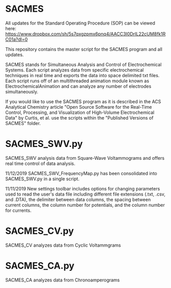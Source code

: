 # SACMES

All updates for the Standard Operating Procedure (SOP) can be viewed here: https://www.dropbox.com/sh/5s7qxgzpmx6pnq4/AACC3I0DrIL22cUM8fk1RC01a?dl=0

This repository contains the master script for the SACMES program and all updates. 

SACMES stands for Simultaneous Analysis and Control of Electrochemical Systems. Each script analyzes data from specific electrochemical techniques in real time and exports the data into space delimited txt files. Each script runs off of an multithreaded animation module known as ElectrochemicalAnimation and can analyze any number of electrodes simultaneously.

If you would like to use the SACMES program as it is described in the ACS Analytical Chemistry article "Open Source Software for the Real-Time Control, Processing, and Visualization of High-Volume Electrochemical Data" by Curtis, et al. use the scripts within the "Published Versions of SACMES" folder.


# SACMES_SWV.py #
SACMES_SWV analysis data from Square-Wave Voltammograms and offers real time control of data analysis.

11/12/2019
SACMES_SWV_FrequencyMap.py has been consolidated into SACMES_SWV.py in a single script.

11/11/2019
New settings toolbar includes options for changing parameters used to read the user's data file including different file extensions (.txt, .csv, and .DTA), the delimiter between data columns, the spacing between current columns, the column number for potentials, and the column number for currents. 

# SACMES_CV.py #
SACMES_CV analyzes data from Cyclic Voltammgrams

# SACMES_CA.py
SACMES_CA analyzes data from Chronoamperograms


